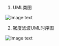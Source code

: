 
1. UML类图

![Image text](https://github.com/657122411/photon-couting-bathymetry/blob/master/ReadMeImg/1.png)

2. 密度滤波UML时序图

![Image text](https://github.com/657122411/photon-couting-bathymetry/blob/master/ReadMeImg/2.png)